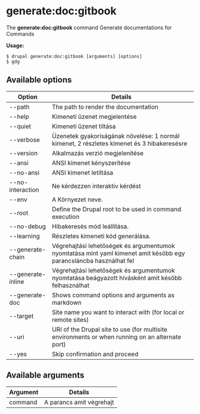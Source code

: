 # generate:doc:gitbook
The **generate:doc:gitbook** command Generate documentations for Commands

**Usage:**
```
$ drupal generate:doc:gitbook [arguments] [options] 
$ gdg  
```

## Available options
Option | Details
-------|-------------
--path | The path to render the documentation
--help | Kimeneti űzenet megjelentése
--quiet | Kimeneti űzenet tíltása
--verbose | Üzenetek gyakoriságának növelése: 1 normál kimenet, 2 részletes kimenet és 3 hibakeresésre
--version | Alkalmazás verzió megjelenítése
--ansi | ANSI kimenet kényszerítése
--no-ansi | ANSI kimenet letiltása
--no-interaction | Ne kérdezzen interaktiv kérdést
--env | A Környezet neve.
--root | Define the Drupal root to be used in command execution
--no-debug | Hibakeresés mód leállítása.
--learning | Részletes kimeneti kód generálása.
--generate-chain | Végrehajtási lehetőségek és argumentumok nyomtatása mint yaml kimenet amit késöbb egy parancsláncba használhat fel
--generate-inline | Végrehajtási lehetőségek és argumentumok nyomtatása beágyazott hívásként amit késöbb felhasználhat
--generate-doc | Shows command options and arguments as markdown
--target | Site name you want to interact with (for local or remote sites)
--uri | URI of the Drupal site to use (for multisite environments or when running on an alternate port)
--yes | Skip confirmation and proceed

## Available arguments
Argument | Details
---------|-------------
command | A parancs amit végrehajt
